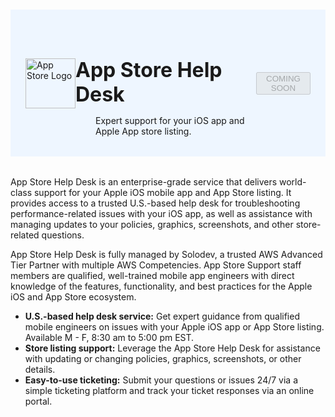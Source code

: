 #

<div class="header">
  <div class="inner">
    <img src="/static/images/logos/apple-logo.png" alt="App Store Logo">
    <div>
      <h1>App Store Help Desk</h1>
      <p style="padding-left: 2rem; margin-bottom: 0;">Expert support for your iOS app and Apple App store listing.</p>
    </div>
  </div>
  <button class="btn-orange-lg" disabled>COMING SOON</button>
</div>

App Store Help Desk is an enterprise-grade service that delivers world-class support for your Apple iOS mobile app and App Store listing. It provides access to a trusted U.S.-based help desk for troubleshooting performance-related issues with your iOS app, as well as assistance with managing updates to your policies, graphics, screenshots, and other store-related questions.

App Store Help Desk is fully managed by Solodev, a trusted AWS Advanced Tier Partner with multiple AWS Competencies. App Store Support staff members are qualified, well-trained mobile app engineers with direct knowledge of the features, functionality, and best practices for the Apple iOS and App Store ecosystem. 

- **U.S.-based help desk service:** Get expert guidance from qualified mobile engineers on issues with your Apple iOS app or App Store listing. Available M - F, 8:30 am to 5:00 pm EST.
- **Store listing support:** Leverage the App Store Help Desk for assistance with updating or changing policies, graphics, screenshots, or other details. 
- **Easy-to-use ticketing:** Submit your questions or issues 24/7 via a simple ticketing platform and track your ticket responses via an online portal.

<style>
  /* Headers */
  .header {
    display: flex;
    align-items: center;
    justify-content: space-between;
    padding: 2rem 1.5rem;
    margin-bottom: 2rem;
    background-color: #eef6ff;
  }
  .header .inner {
    display: flex;
    align-items: center;
    justify-content: start;
  }
  .header img {
    width: 80px;
  }
  .header h1 {
    margin-left: 0;
    font-size: 2rem;
    margin-bottom: 0.25rem;
  }
  .header p {
    padding-left: 2rem;
    margin-bottom: 0;
  }
</style>